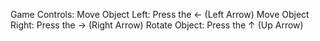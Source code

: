 Game Controls: 
Move Object Left: Press the <- (Left Arrow)
Move Object Right: Press the -> (Right Arrow)
Rotate Object: Press the ↑ (Up Arrow)
